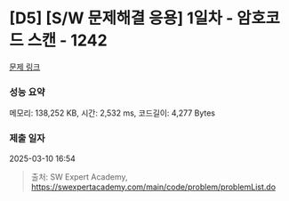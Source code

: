 # [D5] [S/W 문제해결 응용] 1일차 - 암호코드 스캔 - 1242 

[문제 링크](https://swexpertacademy.com/main/code/problem/problemDetail.do?contestProbId=AV15JEKKAM8CFAYD) 

### 성능 요약

메모리: 138,252 KB, 시간: 2,532 ms, 코드길이: 4,277 Bytes

### 제출 일자

2025-03-10 16:54



> 출처: SW Expert Academy, https://swexpertacademy.com/main/code/problem/problemList.do